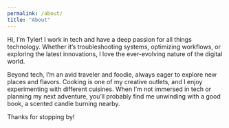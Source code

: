 ```yaml
---
permalink: /about/
title: "About"
---
```

Hi, I’m Tyler! I work in tech and have a deep passion for all things technology. Whether it’s troubleshooting systems, optimizing workflows, or exploring the latest innovations, I love the ever-evolving nature of the digital world.

Beyond tech, I’m an avid traveler and foodie, always eager to explore new places and flavors. Cooking is one of my creative outlets, and I enjoy experimenting with different cuisines. When I’m not immersed in tech or planning my next adventure, you’ll probably find me unwinding with a good book, a scented candle burning nearby.

Thanks for stopping by!

